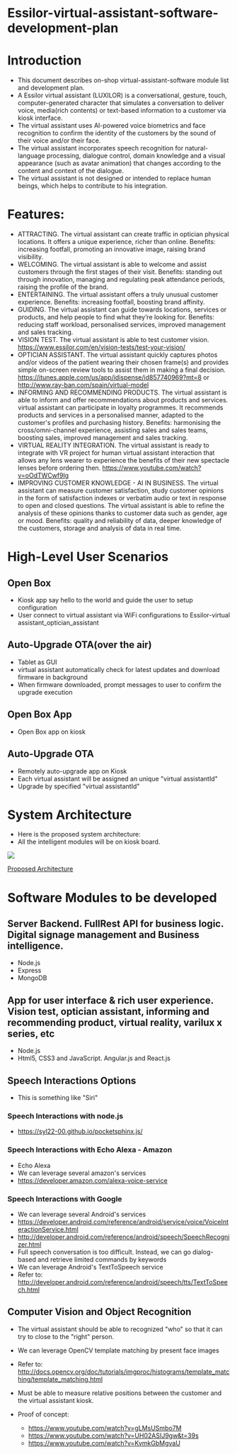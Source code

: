 # Essilor-virtual-assistant-software-development-plan

# Introduction
* This document describes on-shop virtual-assistant-software module list and development plan.
* A Essilor virtual assistant (LUXILOR) is a conversational, gesture, touch, computer-generated character that simulates a conversation to deliver voice, media(rich contents) or text-based information to a customer via kiosk interface.
* The virtual assistant uses AI-powered voice biometrics and face recognition to confirm the identity of the customers by the sound of their voice and/or their face.
* The virtual assistant  incorporates speech recognition for natural-language processing, dialogue control, domain knowledge and a visual appearance (such as avatar animation) that changes according to the content and context of the dialogue. 
* The virtual assistant is not designed or intended to replace human beings, which helps to contribute to his integration. 

# Features:
* ATTRACTING. The virtual assistant can create traffic in optician physical locations. It offers a unique experience, richer than online. Benefits: increasing footfall, promoting an innovative image, raising brand visibility.
* WELCOMING. The virtual assistant is able to welcome and assist customers through the first stages of their visit. Benefits: standing out through innovation, managing and regulating peak attendance periods, raising the profile of the brand.
* ENTERTAINING. The virtual assistant offers a truly unusual customer experience. Benefits: increasing footfall, boosting brand affinity.
* GUIDING. The virtual assistant can guide towards locations, services or products, and help people to find what they’re looking for. Benefits: reducing staff workload, personalised services, improved management and sales tracking.
* VISION TEST. The virtual assistant is able to test customer vision. https://www.essilor.com/en/vision-tests/test-your-vision/
* OPTICIAN ASSISTANT. The virtual assistant quickly captures photos and/or videos of the patient wearing their chosen frame(s) and provides simple on-screen review tools to assist them in making a final decision. https://itunes.apple.com/us/app/idispense/id857740969?mt=8 or http://www.ray-ban.com/spain/virtual-model
* INFORMING AND RECOMMENDING PRODUCTS. The virtual assistant is able to inform and offer recommendations about products and services. virtual assistant can participate in loyalty programmes. It recommends products and services in a personalised manner, adapted to the customer's profiles and purchasing history. Benefits: harmonising the cross/omni-channel experience, assisting sales and sales teams, boosting sales, improved management and sales tracking.
* VIRTUAL REALITY INTEGRATION. The virtual assistant is ready to integrate with VR project for human virtual assistant interaction that allows any lens wearer to experience the benefits of their new spectacle lenses before ordering then. https://www.youtube.com/watch?v=oOdTWCwf9lg
* IMPROVING CUSTOMER KNOWLEDGE - AI IN BUSINESS. The virtual assistant can measure customer satisfaction, study customer opinions in the form of satisfaction indexes or verbatim audio or text in response to open and closed questions. The virtual assistant is able to refine the analysis of these opinions thanks to customer data such as gender, age or mood. Benefits: quality and reliability of data, deeper knowledge of the customers, storage and analysis of data in real time.


# High-Level User Scenarios

## Open Box
* Kiosk app say hello to the world and guide the user to setup configuration
* User connect to virtual assistant via WiFi configurations to Essilor-virtual assistant_optician_assistant

## Auto-Upgrade OTA(over the air)
* Tablet as GUI 
* virtual assistant automatically check for latest updates and download firmware in background
* When firmware downloaded, prompt messages to user to confirm the upgrade execution

## Open Box App
* Open Box app on kiosk

## Auto-Upgrade OTA 
* Remotely auto-upgrade app on Kiosk
* Each virtual assistant will be assigned an unique "virtual assistantId"
* Upgrade by specified "virtual assistantId"

# System Architecture
* Here is the proposed system architecture: 
* All the intelligent modules will be on kiosk board.

![](http://aavaes.com/wp-content/uploads/2017/04/avatar_diagram.png)

[Proposed Architecture](http://aavaes.com/wp-content/uploads/2017/04/avatar_diagram.png)


# Software Modules to be developed
## Server Backend. FullRest API for business logic. Digital signage management and Business intelligence.
* Node.js 
* Express 
* MongoDB

## App for user interface & rich user experience. Vision test, optician assistant, informing and recommending product, virtual reality, varilux x series, etc
 * Node.js
 * Html5, CSS3 and JavaScript. Angular.js and React.js
 
## Speech Interactions Options
* This is something like "Siri"
 
### Speech Interactions with node.js
* https://syl22-00.github.io/pocketsphinx.js/


### Speech Interactions with Echo Alexa - Amazon
* Echo Alexa
* We can leverage several amazon's services
 * https://developer.amazon.com/alexa-voice-service

### Speech Interactions with Google
* We can leverage several Android's services
 * https://developer.android.com/reference/android/service/voice/VoiceInteractionService.html
 * http://developer.android.com/reference/android/speech/SpeechRecognizer.html
* Full speech conversation is too difficult. Instead, we can go dialog-based and retrieve limited commands by keywords 
 * We can leverage Android's TextToSpeech service 
 * Refer to: http://developer.android.com/reference/android/speech/tts/TextToSpeech.html


## Computer Vision and Object Recognition
* The virtual assistant should be able to recognized "who" so that it can try to close to the "right" person.
* We can leverage OpenCV template matching by present face images
 * Refer to: http://docs.opencv.org/doc/tutorials/imgproc/histograms/template_matching/template_matching.html
* Must be able to measure relative positions between the customer and the virtual assistant kiosk.

* Proof of concept: 
  * https://www.youtube.com/watch?v=gLMsUSmbo7M
  * https://www.youtube.com/watch?v=UH02ASIJ9gw&t=39s
  * https://www.youtube.com/watch?v=KvmkGbMgvaU

